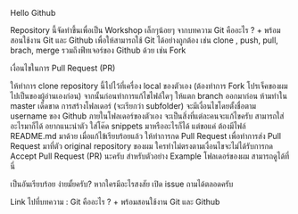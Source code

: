 Hello Github

Repository นี้จัดทำขึ้นเพื่อเป็น Workshop เล็กๆน้อยๆ จากบทความ Git คืออะไร ? + พร้อมสอนใช้งาน Git และ Github เพื่อให้สามารถใช้ Git ได้อย่างถูกต้อง เช่น clone , push, pull, brach, merge รวมถึงฟีทเจอร์ของ  Github ด้วย เช่น Fork

เงื่อนไขในการ Pull Request (PR)

ให้ทำการ clone repository นี้ไปไว้ที่เครื่อง local ของตัวเอง (ต้องทำการ Fork โปรเจ็คของผม ไปเป็นของผู้อ่านเองก่อน)
จากนั้นก่อนทำการแก้ไขไฟล์ใดๆ ให้แตก branch ออกมาก่อน ห้ามทำใน master เด็ดขาด
การสร้างโฟลเดอร์ (จะเรียกว่า subfolder) จะมีเงื่อนไขโดยตั้งชื่อตาม username ของ Github
ภายในโฟลเดอร์ของตัวเอง จะเป็นสิ่งที่แต่ละคนจะแก้ไขครับ สามารถใส่อะไรมาก็ได้ อยากแนะนำตัว ใส่โค๊ด   snippets มาหรืออะไรก็ได้ แต่ขอแค่ ต้องมีไฟล์ README.md มาด้วย
เมื่อแก้ไข้เรียบร้อยแล้ว ให้ทำการกด Pull Request เพื่อทำการส่ง Pull Request มาที่ตัว original repository ของผม
ใครทำไม่ตรงตามเงื่อนไขจะไม่ได้รับการกด Accept Pull Request (PR) นะครับ สำหรับตัวอย่าง Example โฟลเดอร์ของผม สามารถดูได้ที่นี่

เป็นอันเรียบร้อย ง่ายมั้ยครับ?  หากใครมีอะไรสงสัย เปิด issue ถามได้ตลอดครับ

Link ไปที่บทความ : Git คืออะไร ? + พร้อมสอนใช้งาน Git และ Github

